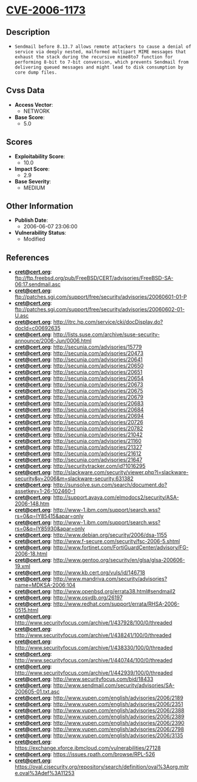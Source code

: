 
# [CVE-2006-1173](https://cve.mitre.org/cgi-bin/cvename.cgi?name=CVE-2006-1173)

## Description

- `Sendmail before 8.13.7 allows remote attackers to cause a denial of service via deeply nested, malformed multipart MIME messages that exhaust the stack during the recursive mime8to7 function for performing 8-bit to 7-bit conversion, which prevents Sendmail from delivering queued messages and might lead to disk consumption by core dump files.`

## Cvss Data

- **Access Vector**:
  - NETWORK
- **Base Score**:
  - 5.0

## Scores

- **Exploitability Score**:
  - 10.0
- **Impact Score**:
  - 2.9
- **Base Severity**:
  - MEDIUM

## Other Information

- **Publish Date**:
  - 2006-06-07 23:06:00
- **Vulnerability Status**:
  - Modified

## References

- **cret@cert.org**: ftp://ftp.freebsd.org/pub/FreeBSD/CERT/advisories/FreeBSD-SA-06:17.sendmail.asc
- **cret@cert.org**: ftp://patches.sgi.com/support/free/security/advisories/20060601-01-P
- **cret@cert.org**: ftp://patches.sgi.com/support/free/security/advisories/20060602-01-U.asc
- **cret@cert.org**: http://itrc.hp.com/service/cki/docDisplay.do?docId=c00692635
- **cret@cert.org**: http://lists.suse.com/archive/suse-security-announce/2006-Jun/0006.html
- **cret@cert.org**: http://secunia.com/advisories/15779
- **cret@cert.org**: http://secunia.com/advisories/20473
- **cret@cert.org**: http://secunia.com/advisories/20641
- **cret@cert.org**: http://secunia.com/advisories/20650
- **cret@cert.org**: http://secunia.com/advisories/20651
- **cret@cert.org**: http://secunia.com/advisories/20654
- **cret@cert.org**: http://secunia.com/advisories/20673
- **cret@cert.org**: http://secunia.com/advisories/20675
- **cret@cert.org**: http://secunia.com/advisories/20679
- **cret@cert.org**: http://secunia.com/advisories/20683
- **cret@cert.org**: http://secunia.com/advisories/20684
- **cret@cert.org**: http://secunia.com/advisories/20694
- **cret@cert.org**: http://secunia.com/advisories/20726
- **cret@cert.org**: http://secunia.com/advisories/20782
- **cret@cert.org**: http://secunia.com/advisories/21042
- **cret@cert.org**: http://secunia.com/advisories/21160
- **cret@cert.org**: http://secunia.com/advisories/21327
- **cret@cert.org**: http://secunia.com/advisories/21612
- **cret@cert.org**: http://secunia.com/advisories/21647
- **cret@cert.org**: http://securitytracker.com/id?1016295
- **cret@cert.org**: http://slackware.com/security/viewer.php?l=slackware-security&y=2006&m=slackware-security.631382
- **cret@cert.org**: http://sunsolve.sun.com/search/document.do?assetkey=1-26-102460-1
- **cret@cert.org**: http://support.avaya.com/elmodocs2/security/ASA-2006-148.htm
- **cret@cert.org**: http://www-1.ibm.com/support/search.wss?rs=0&q=IY85415&apar=only
- **cret@cert.org**: http://www-1.ibm.com/support/search.wss?rs=0&q=IY85930&apar=only
- **cret@cert.org**: http://www.debian.org/security/2006/dsa-1155
- **cret@cert.org**: http://www.f-secure.com/security/fsc-2006-5.shtml
- **cret@cert.org**: http://www.fortinet.com/FortiGuardCenter/advisory/FG-2006-18.html
- **cret@cert.org**: http://www.gentoo.org/security/en/glsa/glsa-200606-19.xml
- **cret@cert.org**: http://www.kb.cert.org/vuls/id/146718
- **cret@cert.org**: http://www.mandriva.com/security/advisories?name=MDKSA-2006:104
- **cret@cert.org**: http://www.openbsd.org/errata38.html#sendmail2
- **cret@cert.org**: http://www.osvdb.org/26197
- **cret@cert.org**: http://www.redhat.com/support/errata/RHSA-2006-0515.html
- **cret@cert.org**: http://www.securityfocus.com/archive/1/437928/100/0/threaded
- **cret@cert.org**: http://www.securityfocus.com/archive/1/438241/100/0/threaded
- **cret@cert.org**: http://www.securityfocus.com/archive/1/438330/100/0/threaded
- **cret@cert.org**: http://www.securityfocus.com/archive/1/440744/100/0/threaded
- **cret@cert.org**: http://www.securityfocus.com/archive/1/442939/100/0/threaded
- **cret@cert.org**: http://www.securityfocus.com/bid/18433
- **cret@cert.org**: http://www.sendmail.com/security/advisories/SA-200605-01.txt.asc
- **cret@cert.org**: http://www.vupen.com/english/advisories/2006/2189
- **cret@cert.org**: http://www.vupen.com/english/advisories/2006/2351
- **cret@cert.org**: http://www.vupen.com/english/advisories/2006/2388
- **cret@cert.org**: http://www.vupen.com/english/advisories/2006/2389
- **cret@cert.org**: http://www.vupen.com/english/advisories/2006/2390
- **cret@cert.org**: http://www.vupen.com/english/advisories/2006/2798
- **cret@cert.org**: http://www.vupen.com/english/advisories/2006/3135
- **cret@cert.org**: https://exchange.xforce.ibmcloud.com/vulnerabilities/27128
- **cret@cert.org**: https://issues.rpath.com/browse/RPL-526
- **cret@cert.org**: https://oval.cisecurity.org/repository/search/definition/oval%3Aorg.mitre.oval%3Adef%3A11253
